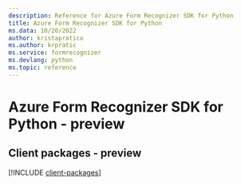 ```yaml
---
description: Reference for Azure Form Recognizer SDK for Python
title: Azure Form Recognizer SDK for Python
ms.data: 10/20/2022
author: kristapratico
ms.author: krpratic
ms.service: formrecognizer
ms.devlang: python
ms.topic: reference
---
```

# Azure Form Recognizer SDK for Python - preview

## Client packages - preview
[!INCLUDE [client-packages](form-recognizer-client-index.md)]